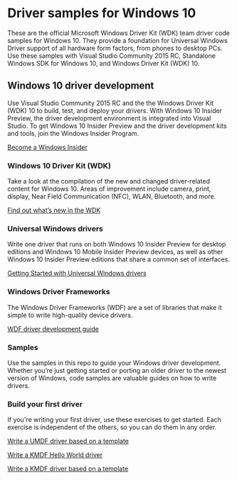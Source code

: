 # Driver samples for Windows 10
These are the official Microsoft Windows Driver Kit (WDK) team driver code samples for Windows 10. They provide a foundation for Universal Windows Driver support of all hardware form factors, from phones to desktop PCs. Use these samples with Visual Studio Community 2015 RC, Standalone Windows SDK for Windows 10, and Windows Driver Kit (WDK) 10.

## Windows 10 driver development
Use Visual Studio Community 2015 RC and the the Windows Driver Kit (WDK) 10 to build, test, and deploy your drivers. With Windows 10 Insider Preview, the driver development environment is integrated into Visual Studio. To get Windows 10 Insider Preview and the driver development kits and tools, join the Windows Insider Program.

[Become a Windows Insider](https://insider.windows.com/ "Become a Windows Insider")

### Windows 10 Driver Kit (WDK)
Take a look at the compilation of the new and changed driver-related content for Windows 10. Areas of improvement include camera, print, display, Near Field Communication (NFC), WLAN, Bluetooth, and more.

[Find out what’s new in the WDK](http://go.microsoft.com/fwlink/?LinkId=528349 "Find out what’s new in the WDK")

### Universal Windows drivers
Write one driver that runs on both Windows 10 Insider Preview for desktop editions and Windows 10 Mobile Insider Preview devices, as well as other Windows 10 Insider Preview editions that share a common set of interfaces.

[Getting Started with Universal Windows drivers](http://go.microsoft.com/fwlink/p/?LinkId=524488 "Getting Started with Universal Windows drivers")

### Windows Driver Frameworks
The Windows Driver Frameworks (WDF) are a set of libraries that make it simple to write high-quality device drivers.

[WDF driver development guide](http://go.microsoft.com/fwlink/p/?LinkId=524489 "WDF driver development guide")

### Samples
Use the samples in this repo to guide your Windows driver development. Whether you’re just getting started or porting an older driver to the newest version of Windows, code samples are valuable guides on how to write drivers.

### Build your first driver
If you're writing your first driver, use these exercises to get started. Each exercise is independent of the others, so you can do them in any order.

[Write a UMDF driver based on a template](http://go.microsoft.com/fwlink/p/?LinkId=524492 "Write a UMDF driver based on a template")

[Write a KMDF Hello World driver](http://go.microsoft.com/fwlink/p/?LinkId=524493 "Write a KMDF Hello World driver")

[Write a KMDF driver based on a template](http://go.microsoft.com/fwlink/p/?LinkId=524494 "Write a KMDF driver based on a template")


